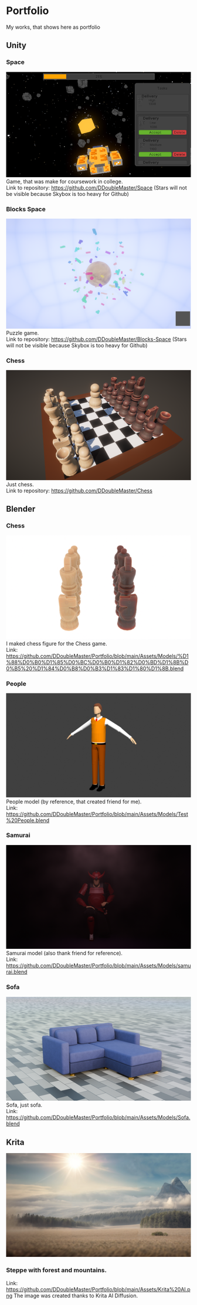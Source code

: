 # Portfolio
My works, that shows here as portfolio

## Unity
### Space
![Space](https://github.com/DDoubleMaster/Portfolio/blob/main/Assets/Space.png)  
Game, that was make for coursework in college.  
Link to repository: https://github.com/DDoubleMaster/Space (Stars will not be visible because Skybox is too heavy for Github)

### Blocks Space
![Puzzle](https://github.com/DDoubleMaster/Portfolio/blob/main/Assets/Blocks%20Space.png)  
Puzzle game.  
Link to repository: https://github.com/DDoubleMaster/Blocks-Space (Stars will not be visible because Skybox is too heavy for Github)

### Chess
![Chess](https://github.com/DDoubleMaster/Portfolio/blob/main/Assets/Chess.png)  
Just chess.  
Link to repository: https://github.com/DDoubleMaster/Chess

## Blender
### Chess
![Chess](https://github.com/DDoubleMaster/Portfolio/blob/main/Assets/Chess%20model.png)
I maked chess figure for the Chess game.  
Link: https://github.com/DDoubleMaster/Portfolio/blob/main/Assets/Models/%D1%88%D0%B0%D1%85%D0%BC%D0%B0%D1%82%D0%BD%D1%8B%D0%B5%20%D1%84%D0%B8%D0%B3%D1%83%D1%80%D1%8B.blend

### People
![People](https://github.com/DDoubleMaster/Portfolio/blob/main/Assets/People.png)
People model (by reference, that created friend for me).  
Link: https://github.com/DDoubleMaster/Portfolio/blob/main/Assets/Models/Test%20People.blend

### Samurai
![Samurai](https://github.com/DDoubleMaster/Portfolio/blob/main/Assets/Samurai.png)
Samurai model (also thank friend for reference).  
Link: https://github.com/DDoubleMaster/Portfolio/blob/main/Assets/Models/samurai.blend

### Sofa
![Sofa](https://github.com/DDoubleMaster/Portfolio/blob/main/Assets/Sofa.png)
Sofa, just sofa.  
Link: https://github.com/DDoubleMaster/Portfolio/blob/main/Assets/Models/Sofa.blend

## Krita
![Steppe](https://github.com/DDoubleMaster/Portfolio/blob/main/Assets/Krita%20AI.png)
### Steppe with forest and mountains.  
Link: https://github.com/DDoubleMaster/Portfolio/blob/main/Assets/Krita%20AI.png
The image was created thanks to Krita AI Diffusion.
